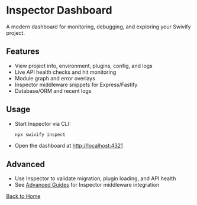 # Inspector Dashboard

A modern dashboard for monitoring, debugging, and exploring your Swivify project.

## Features

- View project info, environment, plugins, config, and logs
- Live API health checks and hit monitoring
- Module graph and error overlays
- Inspector middleware snippets for Express/Fastify
- Database/ORM and recent logs

## Usage

- Start Inspector via CLI:
  ```sh
  npx swivify inspect
  ```
- Open the dashboard at [http://localhost:4321](http://localhost:4321)

## Advanced

- Use Inspector to validate migration, plugin loading, and API health
- See [Advanced Guides](/guide/advanced) for Inspector middleware integration

[Back to Home](/)
